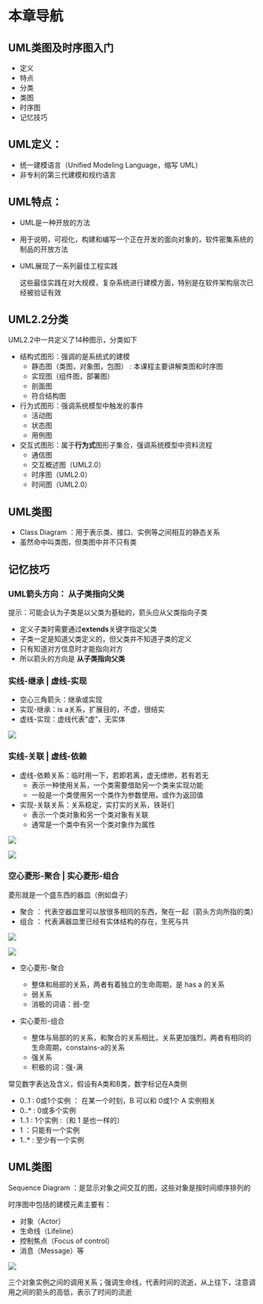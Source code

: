 # 本章导航

## UML类图及时序图入门

* 定义
* 特点
* 分类
* 类图
* 时序图
* 记忆技巧

## UML定义：

* 统一建模语言（Unified Modeling Language，缩写 UML）
* 非专利的第三代建模和规约语言

## UML特点：

* UML是一种开放的方法
* 用于说明，可视化，构建和编写一个正在开发的面向对象的，软件密集系统的制品的开放方法
* UML展现了一系列最佳工程实践

  这些最佳实践在对大规模，复杂系统进行建模方面，特别是在软件架构层次已经被验证有效

## UML2.2分类
UML2.2中一共定义了14种图示，分类如下

* 结构式图形：强调的是系统式的建模
  - 静态图（类图，对象图，包图） : 本课程主要讲解类图和时序图
  - 实现图（组件图，部署图）
  - 剖面图
  - 符合结构图
* 行为式图形：强调系统模型中触发的事件
  - 活动图
  - 状态图
  - 用例图
* 交互式图形：属于**行为式**图形子集合，强调系统模型中资料流程
  - 通信图
  - 交互概述图（UML2.0）
  - 时序图（UML2.0）
  - 时间图（UML2.0）

## UML类图

* Class Diagram ：用于表示类、接口、实例等之间相互的静态关系
* 虽然命中叫类图，但类图中并不只有类

## 记忆技巧

### UML箭头方向： **从子类指向父类**

提示：可能会认为子类是以父类为基础的，箭头应从父类指向子类

* 定义子类时需要通过**extends**关键字指定父类
* 子类一定是知道父类定义的，但父类并不知道子类的定义
* 只有知道对方信息时才能指向对方
* 所以箭头的方向是 **从子类指向父类**

### 实线-继承  |  虚线-实现

* 空心三角箭头：继承或实现
* 实现-继承：is a关系，扩展目的，不虚，很结实
* 虚线-实现：虚线代表”虚”，无实体

![](assets/snipaste_20180822_235544.png)


### 实线-关联 | 虚线-依赖

* 虚线-依赖关系：临时用一下，若即若离，虚无缥缈，若有若无
  - 表示一种使用关系，一个类需要借助另一个类来实现功能
  - 一般是一个类使用另一个类作为参数使用，或作为返回值
* 实现-关联关系：关系稳定，实打实的关系，铁哥们
  - 表示一个类对象和另一个类对象有关联
  - 通常是一个类中有另一个类对象作为属性

![  ](assets/snipaste_20180823_000148.png)

![  ](assets/snipaste_20180823_000356.png)

### 空心菱形-聚合 | 实心菱形-组合

菱形就是一个盛东西的器皿（例如盘子）

* 聚合 ： 代表空器皿里可以放很多相同的东西，聚在一起（箭头方向所指的类）
* 组合 ： 代表满器皿里已经有实体结构的存在，生死与共

![  ](assets/snipaste_20180823_001317.png)

![  ](assets/snipaste_20180823_001432.png)

* 空心菱形-聚合
  - 整体和局部的关系，两者有着独立的生命周期，是 has a 的关系
  - 弱关系
  - 消极的词语：弱-空

* 实心菱形-组合
  - 整体与局部的的关系，和聚合的关系相比，关系更加强烈，两者有相同的生命周期，constains-a的关系
  - 强关系
  - 积极的词：强-满

常见数字表达及含义，假设有A类和B类，数字标记在A类侧

* 0..1 : 0或1个实例 ： 在某一个时刻，B 可以和 0或1个 A 实例相关
* 0..* : 0或多个实例
* 1..1 : 1个实例    :（和 1 是也一样的）
* 1    ：只能有一个实例
* 1..* : 至少有一个实例


## UML类图

Sequence Diagram ：是显示对象之间交互的图，这些对象是按时间顺序排列的

时序图中包括的建模元素主要有：

* 对象（Actor）
* 生命线（Lifeline）
* 控制焦点（Focus of control）
* 消息（Message）等

![](assets/snipaste_20180823_003712.png)

三个对象实例之间的调用关系；强调生命线，代表时间的流逝，从上往下，注意调用之间的箭头的高低，表示了时间的流逝
